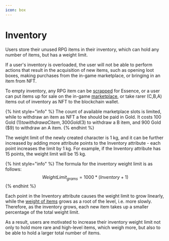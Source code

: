 ```yaml
---
icon: box
---
```


# Inventory

Users store their unused RPG items in their inventory, which can hold any number of items, but has a weight limit.

If a user's inventory is overloaded, the user will not be able to perform actions that result in the acquisition of new items, such as opening loot boxes, making purchases from the in-game marketplace, or bringing in an item from NFT.

To empty inventory, any RPG item can be [scrapped](crafting.md#scrapping) for Essence, or a user can put items up for sale on the in-game [marketplace](../../../infrastructure/marketplace.md), or take rarer (C,B,A) items out of inventory as NFT to the blockchain wallet.

{% hint style="info" %}
The count of available marketplace slots is limited, while to withdraw an item as NFT a fee should be paid in Gold. It costs 100 Gold ($1) to withdraw a C item, 300 Gold ($3) to withdraw a B item, and 900 Gold ($9) to withdraw an A item.
{% endhint %}

The weight limit of the newly created character is 1 kg, and it can be further increased by adding more attribute points to the Inventory attribute - each point increases the limit by 1 kg. For example, if the Inventory attribute has 15 points, the weight limit will be 15 kg.&#x20;

{% hint style="info" %}
The formula for the inventory weight limit is as follows: $$WeightLimit_{grams}=1000*(Inventory+1)$$
{% endhint %}

Each point in the Inventory attribute causes the weight limit to grow linearly, while the [weight of items](../items/) grows as a root of the level, i.e. more slowly. Therefore, as the inventory grows, each new item takes up a smaller percentage of the total weight limit.

As a result, users are motivated to increase their inventory weight limit not only to hold more rare and high-level items, which weigh more, but also to be able to hold a larger total number of items.
